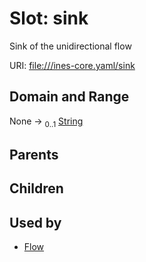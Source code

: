 
# Slot: sink

Sink of the unidirectional flow

URI: [file:///ines-core.yaml/sink](file:///ines-core.yaml/sink)


## Domain and Range

None &#8594;  <sub>0..1</sub> [String](types/String.md)

## Parents


## Children


## Used by

 * [Flow](Flow.md)
